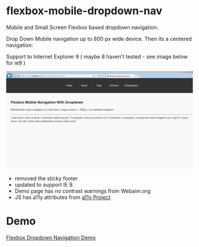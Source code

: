 # flexbox-mobile-dropdown-nav

Mobile and Small Screen Flexbox based dropdown navigation.  

Drop Down Mobile navigation up to 800 px wide device. Then its a centered navigation:

Support to Internet Explorer 9 ( maybe 8 haven't tested - see image below for ie9 )  

![ie 9 support](img/ie9.png)

* removed the sticky footer  
* updated to support IE 9.  
* Demo page has no contrast warnings from Webaim.org
* JS has a11y attributes from [a11y Project](http://a11yproject.com/)

# Demo
[Flexbox Dropdown Navigation Demo](cdowdy.github.io/flexbox-mobile-dropdown-nav)
